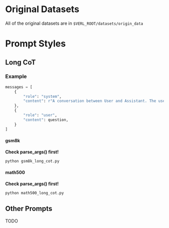 # Original Datasets

All of the original datasets are in `$VERL_ROOT/datasets/origin_data`

# Prompt Styles

## Long CoT

### Example

```python
messages = [
    {
        "role": "system",
        "content": r"A conversation between User and Assistant. The user asks a question, and the Assistant solves it. The assistant first thinks about the reasoning process in the mind and then provides the user with the answer. The assistant should 1) Identify core concepts and required formulas. 2) Break down solutions into logical, numbered steps. 3) Verify results using alternative methods or substitutions. Put your final answer within \boxed{}."
    },
    {
        "role": "user",
        "content": question,
    }
]
```

#### gsm8k

**Check parse_args() first!**

```bash
python gsm8k_long_cot.py
```

#### math500

**Check parse_args() first!**

```bash
python math500_long_cot.py
```

## Other Prompts

TODO